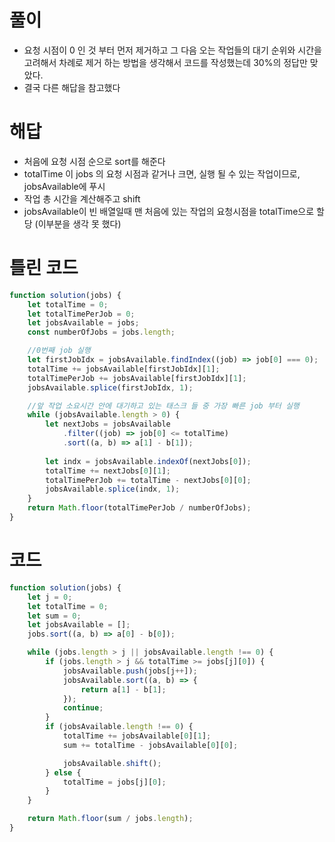 # 풀이

- 요청 시점이 0 인 것 부터 먼저 제거하고 그 다음 오는 작업들의 대기 순위와 시간을 고려해서 차례로 제거 하는 방법을 생각해서 코드를 작성했는데 30%의 정답만 맞았다.
- 결국 다른 해답을 참고했다

# 해답
- 처음에 요청 시점 순으로 sort를 해준다
- totalTime 이 jobs 의 요청 시점과 같거나 크면, 실행 될 수 있는 작업이므로, jobsAvailable에 푸시
- 작업 총 시간을 계산해주고 shift
- jobsAvailable이 빈 배열일때 맨 처음에 있는 작업의 요청시점을 totalTime으로 할당 (이부분을 생각 못 했다)
 

# 틀린 코드
```js
function solution(jobs) {
	let totalTime = 0;
	let totalTimePerJob = 0;
	let jobsAvailable = jobs;
	const numberOfJobs = jobs.length;

	//0번째 job 실행
	let firstJobIdx = jobsAvailable.findIndex((job) => job[0] === 0);
	totalTime += jobsAvailable[firstJobIdx][1];
	totalTimePerJob += jobsAvailable[firstJobIdx][1];
	jobsAvailable.splice(firstJobIdx, 1);

	//앞 작업 소요시간 안에 대기하고 있는 태스크 들 중 가장 빠른 job 부터 실행
	while (jobsAvailable.length > 0) {
		let nextJobs = jobsAvailable
			.filter((job) => job[0] <= totalTime)
			.sort((a, b) => a[1] - b[1]);
		
		let indx = jobsAvailable.indexOf(nextJobs[0]);
		totalTime += nextJobs[0][1];
		totalTimePerJob += totalTime - nextJobs[0][0];
		jobsAvailable.splice(indx, 1);
	}
	return Math.floor(totalTimePerJob / numberOfJobs);
}
```
# 코드

```js
function solution(jobs) {
	let j = 0;
	let totalTime = 0;
	let sum = 0;
	let jobsAvailable = [];
	jobs.sort((a, b) => a[0] - b[0]);

	while (jobs.length > j || jobsAvailable.length !== 0) {
		if (jobs.length > j && totalTime >= jobs[j][0]) {
			jobsAvailable.push(jobs[j++]);
			jobsAvailable.sort((a, b) => {
				return a[1] - b[1];
			});
			continue;
		}
		if (jobsAvailable.length !== 0) {
			totalTime += jobsAvailable[0][1];
			sum += totalTime - jobsAvailable[0][0];

			jobsAvailable.shift();
		} else {
			totalTime = jobs[j][0];
		}
	}

	return Math.floor(sum / jobs.length);
}
```
